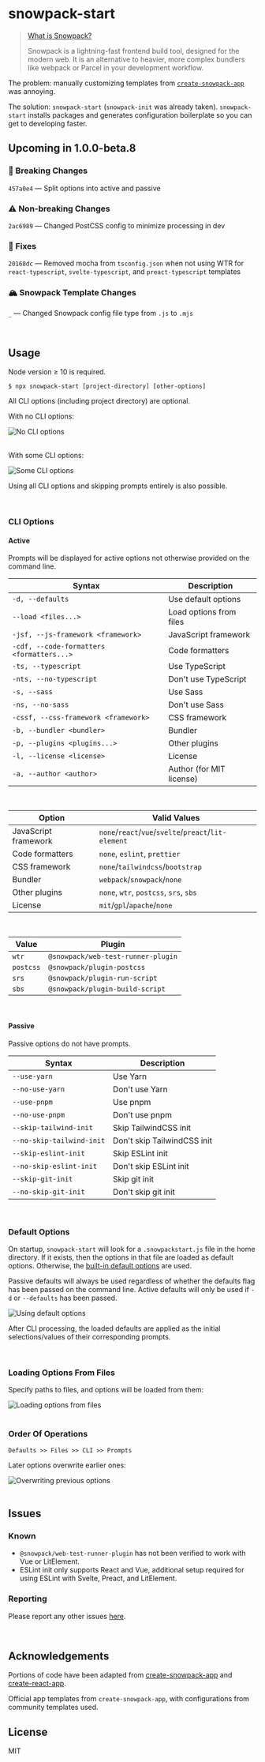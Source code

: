 # snowpack-start

> [What is Snowpack?](https://www.snowpack.dev/)
>
> Snowpack is a lightning-fast frontend build tool, designed for the modern web. It is an alternative to heavier, more complex bundlers like webpack or Parcel in your development workflow.

The problem: manually customizing templates from [`create-snowpack-app`](https://github.com/snowpackjs/snowpack/tree/main/create-snowpack-app/cli) was annoying.

The solution: `snowpack-start` (`snowpack-init` was already taken). `snowpack-start` installs packages and generates configuration boilerplate so you can get to developing faster.

## Upcoming in 1.0.0-beta.8

### 🚨 Breaking Changes
`457a0e4` — Split options into active and passive

### ⚠️ Non-breaking Changes
`2ac6989` — Changed PostCSS config to minimize processing in dev

### 🔧 Fixes
`20168dc` — Removed mocha from `tsconfig.json` when not using WTR for `react-typescript`, `svelte-typescript`, and `preact-typescript` templates

### 🏔️ Snowpack Template Changes
`_` — Changed Snowpack config file type from `.js` to `.mjs`

<br>

## Usage
Node version ≥ 10 is required.

```
$ npx snowpack-start [project-directory] [other-options]
```

All CLI options (including project directory) are optional.

With no CLI options:

<div>
    <img src="https://github.com/awu43/snowpack-start/raw/master/media/no-cli-args.gif" alt="No CLI options">
</div>

<br>

With some CLI options:

<div>
    <img src="https://github.com/awu43/snowpack-start/raw/master/media/some-cli-args.gif" alt="Some CLI options">
</div>


Using all CLI options and skipping prompts entirely is also possible.

<br>

### CLI Options

#### Active

Prompts will be displayed for active options not otherwise provided on the command line.

| Syntax                                    | Description                  |
|-------------------------------------------|------------------------------|
| `-d, --defaults`                          | Use default options          |
| `--load <files...>`                       | Load options from files      |
| `-jsf, --js-framework <framework>`        | JavaScript framework         |
| `-cdf, --code-formatters <formatters...>` | Code formatters              |
| `-ts, --typescript`                       | Use TypeScript               |
| `-nts, --no-typescript`                   | Don't use TypeScript         |
| `-s, --sass`                              | Use Sass                     |
| `-ns, --no-sass`                          | Don't use Sass               |
| `-cssf, --css-framework <framework>`      | CSS framework                |
| `-b, --bundler <bundler>`                 | Bundler                      |
| `-p, --plugins <plugins...>`              | Other plugins                |
| `-l, --license <license>`                 | License                      |
| `-a, --author <author>`                   | Author (for MIT license)     |

<br/>

| Option               | Valid Values                                         |
|----------------------|------------------------------------------------------|
| JavaScript framework | `none`/`react`/`vue`/`svelte`/`preact`/`lit-element` |
| Code formatters      | `none`, `eslint`, `prettier`                         |
| CSS framework        | `none`/`tailwindcss`/`bootstrap`                     |
| Bundler              | `webpack`/`snowpack`/`none`                          |
| Other plugins        | `none`, `wtr`, `postcss`, `srs`, `sbs`               |
| License              | `mit`/`gpl`/`apache`/`none`                          |

<br>

| Value     | Plugin                             |
|-----------|------------------------------------|
| `wtr`     | `@snowpack/web-test-runner-plugin` |
| `postcss` | `@snowpack/plugin-postcss`         |
| `srs`     | `@snowpack/plugin-run-script`      |
| `sbs`     | `@snowpack/plugin-build-script`    |

<br>

#### Passive

Passive options do not have prompts.

| Syntax                                    | Description                  |
|-------------------------------------------|------------------------------|
| `--use-yarn`                              | Use Yarn                     |
| `--no-use-yarn`                           | Don't use Yarn               |
| `--use-pnpm`                              | Use pnpm                     |
| `--no-use-pnpm`                           | Don't use pnpm               |
| `--skip-tailwind-init`                    | Skip TailwindCSS init        |
| `--no-skip-tailwind-init`                 | Don't skip TailwindCSS init  |
| `--skip-eslint-init`                      | Skip ESLint init             |
| `--no-skip-eslint-init`                   | Don't skip ESLint init       |
| `--skip-git-init`                         | Skip git init                |
| `--no-skip-git-init`                      | Don't skip git init          |

<br>

### Default Options
On startup, `snowpack-start` will look for a `.snowpackstart.js` file in the home directory. If it exists, then the options in that file are loaded as default options. Otherwise, the [built-in default options](https://github.com/awu43/snowpack-start/blob/master/src/defaults.ts) are used.

Passive defaults will always be used regardless of whether the defaults flag has been passed on the command line. Active defaults will only be used if `-d` or `--defaults` has been passed.

<div>
    <img src="https://github.com/awu43/snowpack-start/raw/master/media/default-app.png" alt="Using default options">
</div>

After CLI processing, the loaded defaults are applied as the initial selections/values of their corresponding prompts.

<br>

### Loading Options From Files
Specify paths to files, and options will be loaded from them:

<div>
    <img src="https://github.com/awu43/snowpack-start/raw/master/media/loading-files.png" alt="Loading options from files">
</div>

<br>

### Order Of Operations
```
Defaults >> Files >> CLI >> Prompts
```

Later options overwrite earlier ones:

<div>
    <img src="https://github.com/awu43/snowpack-start/raw/master/media/overwriting-options.png" alt="Overwriting previous options">
</div>

<br>

## Issues
### Known
* `@snowpack/web-test-runner-plugin` has not been verified to work with Vue or LitElement.
* ESLint init only supports React and Vue, additional setup required for using ESLint with Svelte, Preact, and LitElement.

### Reporting
Please report any other issues [here](https://github.com/awu43/snowpack-start/issues).

<br>

## Acknowledgements
Portions of code have been adapted from [create-snowpack-app](https://github.com/snowpackjs/snowpack/tree/main/create-snowpack-app/cli) and [create-react-app](https://github.com/facebook/create-react-app/tree/master/packages/create-react-app).

Official app templates from `create-snowpack-app`, with configurations from community templates used.

## License
MIT
